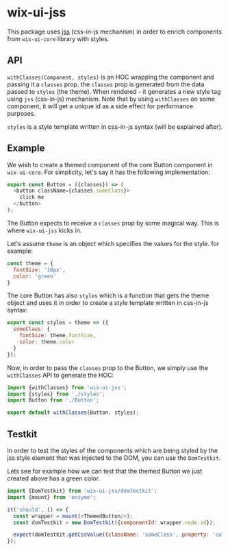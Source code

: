 # wix-ui-jss

This package uses [jss](https://github.com/cssinjs/jss) (css-in-js mechanism) in order to enrich components from `wix-ui-core` library with styles.

## API
`withClasses(Component, styles)` is an HOC wrapping the component and passing it a `classes` prop.
the `classes` prop is generated from the data passed to `styles` (the theme).
When rendered - it generates a new style tag using `jss` (css-in-js) mechanism.
Note that by using `withClasses` on some component, it will get a unique id as a side effect for performance purposes. 

`styles` is a style template written in css-in-js syntax (will be explained after).
 

## Example
We wish to create a themed component of the core Button component in `wix-ui-core`. For simplicity, let's say it has the following implementation:

```javascript
export const Button = ({classes}) => (
  <button className={classes.someClass}>
    click me
  </button>
);
```

The Button expects to receive a `classes` prop by some magical way. This is where `wix-ui-jss` kicks in.

Let's assume `theme` is an object which specifies the values for the style. for example:

```javascript
const theme = {
  fontSize: '10px',
  color: 'green'
}
```

The core Button has also `styles` which is a function that gets the theme object and uses it in order to create a style template written in css-in-js syntax:

```javascript
export const styles = theme => ({
  someClass: {
    fontSize: theme.fontSize,
    color: theme.color
  }
});
```

Now, in order to pass the `classes` prop to the Button, we simply use the `withClasses` API to generate the HOC:

```javascript
import {withClasses} from 'wix-ui-jss';
import {styles} from './styles';
import Button from './Button';

export default withClasses(Button, styles);
```

## Testkit

In order to test the styles of the components which are being styled by the jss style element that was injected to the DOM, you can use the `DomTestkit`.

Lets see for example how we can test that the themed Button we just created above has a green color.

```javascript
import {DomTestkit} from 'wix-ui-jss/domTestkit';
import {mount} from 'enzyme';

it('should', () => {
  const wrapper = mount(<ThemedButton/>);
  const domTestkit = new DomTestkit({componentId: wrapper.node.id});

  expect(domTestkit.getCssValue({className: 'someClass', property: 'color'})).toBe('green');
});
```
